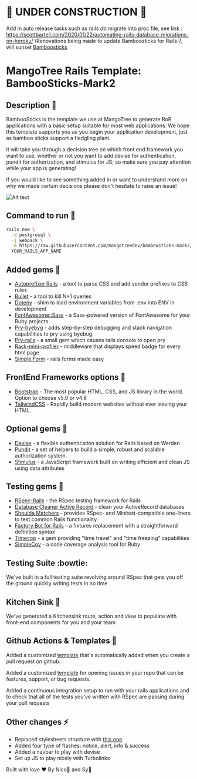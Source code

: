 # 🚧 UNDER CONSTRUCTION 🚧
Add in auto release tasks such as rails db migrate into proc file, see link : https://scottbartell.com/2020/01/22/automating-rails-database-migrations-on-heroku/
\Renovations being made to update Bamboosticks for Rails 7, will sunset [Bamboosticks](https://github.com/mangotreedev/bamboosticks)

# MangoTree Rails Template: BambooSticks-Mark2

## Description :speak_no_evil:
BambooSticks is the template we use at MangoTree to generate RoR applications with a basic setup suitable for most web applications.  We hope this template supports you as you begin your application development, just as bamboo sticks support a fledgling plant.

It will take you through a decision tree on which front end framework you want to use, whether or not you want to add devise for authentication, pundit for authorization, and stimulus for JS; so make sure you pay attention while your app is generating!

If you would like to see something added in or want to understand more on why we made certain decisions please don't hesitate to raise an issue!

![Alt text](https://res.cloudinary.com/nico1711/image/upload/v1607220863/bamboo_clqlng.jpg "bamboo_shoots")

## Command to run :running:
```bash
rails new \
  -d postgresql \
  -j webpack \
  -m https://raw.githubusercontent.com/mangotreedev/bamboosticks-mark2/master/bambooSticks.rb \
  YOUR_RAILS_APP_NAME
```


## Added gems :gem:
- [Autoprefixer Rails](https://github.com/ai/autoprefixer-rails) - a tool to parse CSS and add vendor prefixes to CSS rules
- [Bullet](https://github.com/flyerhzm/bullet) - a tool to kill N+1 queries
- [Dotenv](https://github.com/bkeepers/dotenv) - shim to load environment variables from .env into ENV in development
- [FontAwesome::Sass](https://github.com/FortAwesome/font-awesome-sass) - a Sass-powered version of FontAwesome for your Ruby projects
- [Pry-byebyg](https://github.com/deivid-rodriguez/pry-byebug) - adds step-by-step debugging and stack navigation capabilities to pry using byebug
- [Pry-rails](https://github.com/rweng/pry-rails) - a small gem which causes rails console to open pry
- [Rack-mini-profiler](https://github.com/MiniProfiler/rack-mini-profiler) - middleware that displays speed badge for every html page
- [Simple Form](https://github.com/heartcombo/simple_form) - rails forms made easy

## FrontEnd Frameworks options :nail_care:
- [Bootstrap](https://getbootstrap.com/) - The most popular HTML, CSS, and JS library in the world. Option to choose v5.0 or v4.6
- [TailwindCSS](https://tailwindcss.com/) - Rapidly build modern websites without ever leaving your HTML.

## Optional gems :gem:
- [Devise](https://github.com/heartcombo/devise) - a flexible authentication solution for Rails based on Warden
- [Pundit](https://github.com/varvet/pundit) - a set of helpers to build a simple, robust and scalable authorization system.
- [Stimulus](https://github.com/stimulusjs/stimulus) - a JavaScript framework built on writing efficient and clean JS using data attributes

## Testing gems :gem:
- [RSpec-Rails](https://github.com/rspec/rspec-rails) - the RSpec testing framework for Rails
- [Database Cleaner Active Record](https://github.com/DatabaseCleaner/database_cleaner-active_record) - clean your ActiveRecord databases
- [Shoulda Matchers](https://github.com/thoughtbot/shoulda-matchers) - provides RSpec- and Minitest-compatible one-liners to test common Rails functionality
- [Factory Bot for Rails](https://github.com/thoughtbot/factory_bot_rails) - a fixtures replacement with a straightforward definition syntax
- [Timecop](https://github.com/travisjeffery/timecop) - a gem providing "time travel" and "time freezing" capabilities
- [SimpleCov](https://github.com/simplecov-ruby/simplecov) - a code coverage analysis tool for Ruby


## Testing Suite :bowtie:
We've built in a full testing suite revolving around RSpec that gets you off the ground quickly writing tests in no time

## Kitchen Sink :ship:
We've generated a Kitchensink route, action and view to populate with front-end components for you and your team

## Github Actions & Templates :raising_hand:
Added a customized [template](https://github.com/mangotreedev/templates/blob/master/.github/pull_request_template.md) that's automatically added when you create a pull request on github.

Added a customized [template](https://raw.githubusercontent.com/mangotreedev/templates/master/.github/ISSUE_TEMPLATE/request.md) for opening issues in your repo that can be features, support, or bug requests.

Added a continuous integration setup to run with your rails applications and to check that all of the tests you've written with RSpec are passing during your pull requests

## Other changes :zap:
- Replaced stylesheets structure with [this one](https://github.com/mangotreedev/templates/tree/master/)
- Added four type of flashes: notice, alert, info & success
- Added a navbar to play with devise
- Set up JS to play nicely with Turbolinks


Built with love ❤️ By Nico🐺 and Sy🐢

